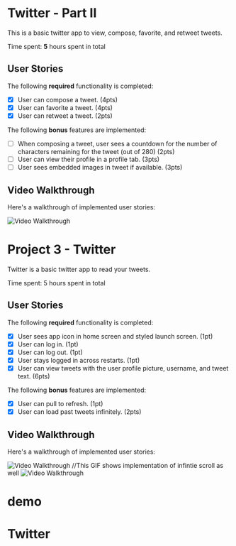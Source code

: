 

# Twitter - Part II

This is a basic twitter app to view, compose, favorite, and retweet tweets.

Time spent: **5** hours spent in total

## User Stories

The following **required** functionality is completed:

- [X] User can compose a tweet. (4pts)
- [X] User can favorite a tweet. (4pts)
- [X] User can retweet a tweet. (2pts)

The following **bonus** features are implemented:

- [ ] When composing a tweet, user sees a countdown for the number of characters remaining for the tweet (out of 280) (2pts)
- [ ] User can view their profile in a profile tab. (3pts)
- [ ] User sees embedded images in tweet if available. (3pts)

## Video Walkthrough

Here's a walkthrough of implemented user stories:

<img src='http://g.recordit.co/ncBSfjEyJv.gif' width='' alt='Video Walkthrough' />


# Project 3 - Twitter

Twitter is a basic twitter app to read your tweets.

Time spent: 5 hours spent in total

## User Stories

The following **required** functionality is completed:

- [X] User sees app icon in home screen and styled launch screen. (1pt)
- [X] User can log in. (1pt)
- [X] User can log out. (1pt)
- [X] User stays logged in across restarts. (1pt)
- [X] User can view tweets with the user profile picture, username, and tweet text. (6pts)

The following **bonus** features are implemented:

- [X] User can pull to refresh. (1pt)
- [X] User can load past tweets infinitely. (2pts)

## Video Walkthrough

Here's a walkthrough of implemented user stories:

<img src='http://g.recordit.co/6HgNgkWoH5.gif' title='Video Walkthrough' width='' alt='Video Walkthrough' /> //This GIF shows implementation of infintie scroll as well
<img src='http://g.recordit.co/B883RyAaKS.gif' title='Video Walkthrough' width='' alt='Video Walkthrough' />

# demo
# Twitter
